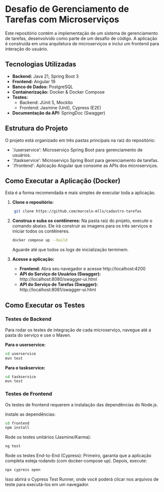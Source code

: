 # Desafio de Gerenciamento de Tarefas com Microserviços

Este repositório contém a implementação de um sistema de gerenciamento de tarefas, desenvolvido como parte de um desafio de código. A aplicação é construída em uma arquitetura de microserviços e inclui um frontend para interação do usuário.

## Tecnologias Utilizadas

- **Backend:** Java 21, Spring Boot 3
- **Frontend:** Angular 19
- **Banco de Dados:** PostgreSQL
- **Containerização:** Docker & Docker Compose
- **Testes:**
    - Backend: JUnit 5, Mockito
    - Frontend: Jasmine (Unit), Cypress (E2E)
- **Documentação da API:** SpringDoc (Swagger)

## Estrutura do Projeto

O projeto está organizado em três pastas principais na raiz do repositório:
- '/userservice': Microserviço Spring Boot para gerenciamento de usuários.
- '/taskservice': Microserviço Spring Boot para gerenciamento de tarefas.
- '/frontend': Aplicação Angular que consome as APIs dos microserviços.


## Como Executar a Aplicação (Docker)

Esta é a forma recomendada e mais simples de executar toda a aplicação.

1.  **Clone o repositório:**
```bash
    git clone https://github.com/marcelo-mlls/cadastro-tarefas
```

2.  **Construa e suba os contêineres:**
    Na pasta raiz do projeto, execute o comando abaixo. Ele irá construir as imagens para os três serviços e iniciar todos os contêineres.
    ```bash
    docker compose up --build
    ```

    Aguarde até que todos os logs de inicialização terminem.

3.  **Acesse a aplicação:**
    - **Frontend:** Abra seu navegador e acesse http://localhost:4200
    - **API do Serviço de Usuários (Swagger):** http://localhost:8080/swagger-ui.html
    - **API do Serviço de Tarefas (Swagger):**  http://localhost:8081/swagger-ui.html

## Como Executar os Testes

### Testes de Backend

Para rodar os testes de integração de cada microserviço, navegue até a pasta do serviço e use o Maven.

**Para o userservice:**
```bash
cd userservice 
mvn test
```

**Para o taskservice:**
```bash
cd taskservice
mvn test
```

### Testes de Frontend
Os testes de frontend requerem a instalação das dependências do Node.js.

Instale as dependências:
```bash
cd frontend
npm install
```
Rode os testes unitários (Jasmine/Karma):
```bash
ng test
```

Rode os testes End-to-End (Cypress): Primeiro, garanta que a aplicação completa esteja rodando (com docker-compose up). Depois, execute:
```bash
npx cypress open
```

Isso abrirá o Cypress Test Runner, onde você poderá clicar nos arquivos de teste para executá-los em um navegador.